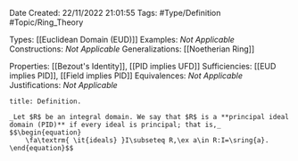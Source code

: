 <div class="topSpace"></div>

Date Created: 22/11/2022 21:01:55
Tags: #Type/Definition #Topic/Ring_Theory

Types: [[Euclidean Domain (EUD)]]
Examples: _Not Applicable_
Constructions: _Not Applicable_
Generalizations: [[Noetherian Ring]]

Properties: [[Bezout's Identity]], [[PID implies UFD]]
Sufficiencies: [[EUD implies PID]], [[Field implies PID]]
Equivalences: _Not Applicable_
Justifications: _Not Applicable_

``` ad-Definition
title: Definition.

_Let $R$ be an integral domain. We say that $R$ is a **principal ideal domain (PID)** if every ideal is principal; that is,_
$$\begin{equation}
    \fa\textrm{ \it{ideals} }I\subseteq R,\ex a\in R:I=\sring{a}.
\end{equation}$$

```
